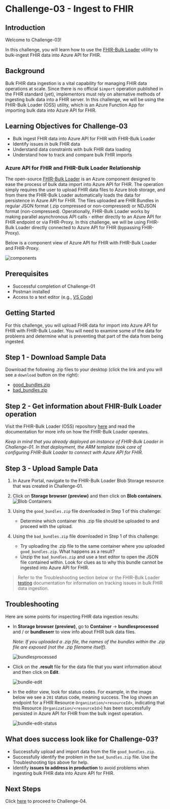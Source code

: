 # Challenge-03 - Ingest to FHIR

## Introduction

Welcome to Challenge-03!

In this challenge, you will learn how to use the [FHIR-Bulk Loader](https://github.com/microsoft/fhir-loader) utility to bulk-ingest FHIR data into Azure API for FHIR.

## Background

Bulk FHIR data ingestion is a vital capability for managing FHIR data operations at scale. Since there is no official `$import` operation published in the FHIR standard (yet), implementors must rely on alternative methods of ingesting bulk data into a FHIR server. In this challenge, we will be using the FHIR-Bulk Loader (OSS) utility, which is an Azure Function App for importing bulk data into Azure API for FHIR. 

## Learning Objectives for Challenge-03

+ Bulk ingest FHIR data into Azure API for FHIR with FHIR-Bulk Loader
+ Identify issues in bulk FHIR data
+ Understand data constraints with bulk FHIR data loading
+ Understand how to track and compare bulk FHIR imports

### Azure API for FHIR and FHIR-Bulk Loader Relationship 
The open-source [FHIR-Bulk Loader](https://github.com/microsoft/fhir-loader) is an Azure component designed to ease the process of bulk data import into Azure API for FHIR. The operation simply requires the user to upload FHIR data files to Azure blob storage, and from there the FHIR-Bulk Loader automatically loads the data for persistence in Azure API for FHIR. The files uploaded are FHIR Bundles in regular JSON format (.zip compressed or non-compressed) or NDJSON format (non-compressed). Operationally, FHIR-Bulk Loader works by making parallel asynchronous API calls - either directly to an Azure API for FHIR endpoint or via FHIR-Proxy. In this challenge, we will be using FHIR-Bulk Loader directly connected to Azure API for FHIR (bypassing FHIR-Proxy).

Below is a component view of Azure API for FHIR with FHIR-Bulk Loader and FHIR-Proxy.  

![components](./media/components.png)


## Prerequisites
+ Successful completion of Challenge-01
+ Postman installed
+ Access to a text editor (e.g., [VS Code](https://code.visualstudio.com/))

## Getting Started
For this challenge, you will upload FHIR data for import into Azure API for FHIR with FHIR-Bulk Loader. You will need to examine some of the data for problems and determine what is preventing that part of the data from being ingested.


## Step 1 - Download Sample Data

Download the following .zip files to your desktop (click the link and you will see a `download` button on the right): 
+ [good_bundles.zip](./samples/good_bundles.zip) 
+ [bad_bundles.zip](./samples/bad_bundles.zip) 

## Step 2 - Get information about FHIR-Bulk Loader operation

Visit the FHIR-Bulk Loader (OSS) repository [here](https://github.com/microsoft/fhir-loader) and read the documentation for more info on how the FHIR-Bulk Loader operates.

*Keep in mind that you already deployed an instance of FHIR-Bulk Loader in Challenge-01. In that deployment, the ARM template took care of configuring FHIR-Bulk Loader to connect with Azure API for FHIR.*

## Step 3 - Upload Sample Data

1. In Azure Portal, navigate to the FHIR-Bulk Loader Blob Storage resource that was created in Challenge-01.

2. Click on **Storage browser (preview)** and then click on **Blob containers**.
![Blob Containers](./media/portal-browser-container.png)  

3. Using the `good_bundles.zip` file downloaded in Step 1 of this challenge:
    + Determine which container this .zip file should be uploaded to and proceed with the upload.

4. Using the `bad_bundles.zip` file downloaded in Step 1 of this challenge:
    + Try uploading the .zip file to the same container where you uploaded `good_bundles.zip`. What happens as a result?
    + Unzip the `bad_bundles.zip` and use a text editor to open the JSON file contained within. Look for clues as to why this bundle cannot be ingested into Azure API for FHIR.

> Refer to the Troubleshooting section below or the FHIR-Bulk Loader [testing](https://github.com/microsoft/fhir-loader/blob/main/docs/testing.md) documentation for information on tracking issues in bulk FHIR data ingestion. 

## Troubleshooting 
Here are some points for inspecting FHIR data ingestion results:

+ In **Storage browser (preview)**, go to **Container** -> **bundlesprocessed** and / or **bundleserr** to view info about FHIR bulk data files.  

    _Note: If you uploaded a .zip file, the names of the bundles within the .zip file are exposed (not the .zip filename itself)._

    ![bundlesprocessed](./media/bundlesprocessed.png)

+ Click on the **.result** file for the data file that you want information about and then click on **Edit**.

    ![bundle-edit](./media/bundle-edit.png)

+ In the editor view, look for status codes. For example, in the image below we see a `201` status code, meaning success. The log shows an endpoint for a FHIR Resource `Organization/<resourceId>`, indicating that this Resource (`Organization/<resourceId>`) has been successfully persisted in Azure API for FHIR from the bulk ingest operation. 

    ![bundle-edit-status](./media/bundle-edit-status.png)

## What does success look like for Challenge-03?

+ Successfully upload and import data from the file `good_bundles.zip`.
+ Successfully identify the problem in the `bad_bundles.zip` file. Use the Troubleshooting tips above for help. 
+ Identify **issues to address in production** to avoid problems when ingesting bulk FHIR data into Azure API for FHIR. 

## Next Steps

Click [here](<../Challenge-04 - Query and Search FHIR/Readme.md>) to proceed to Challenge-04.
